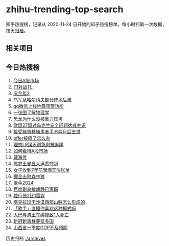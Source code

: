 # zhihu-trending-top-search

知乎热搜榜，记录从 2020-11-24
日开始的知乎热搜榜单。每小时抓取一次数据，按天[归档](./archives)。

## 相关项目

## 今日热搜榜

<!-- BEGIN -->
<!-- 最后更新时间 Thu May 16 2024 23:12:07 GMT+0800 (China Standard Time) -->

1. [今日A股市场](https://www.zhihu.com/search?q=今日A股市场)
1. [T1对战TL](https://www.zhihu.com/search?q=T1对战TL)
1. [庆余年2](https://www.zhihu.com/search?q=庆余年2)
1. [乌军从哈尔科夫部分阵地后撤](https://www.zhihu.com/search?q=乌军从哈尔科夫部分阵地后撤)
1. [qq微信上线地震预警功能](https://www.zhihu.com/search?q=qq微信上线地震预警功能)
1. [一张图了解物理学](https://www.zhihu.com/search?q=一张图了解物理学)
1. [恐龙为什么没被重力压垮](https://www.zhihu.com/search?q=恐龙为什么没被重力压垮)
1. [欧盟27国对乌克兰安全问题达成共识](https://www.zhihu.com/search?q=欧盟27国对乌克兰安全问题达成共识)
1. [接受猪肾移植患者手术两月后去世](https://www.zhihu.com/search?q=接受猪肾移植患者手术两月后去世)
1. [offer被鸽了怎么办](https://www.zhihu.com/search?q=offer被鸽了怎么办)
1. [理想L9误识别急刹被追尾](https://www.zhihu.com/search?q=理想L9误识别急刹被追尾)
1. [如何看待A股市场](https://www.zhihu.com/search?q=如何看待A股市场)
1. [藏海传](https://www.zhihu.com/search?q=藏海传)
1. [陈梦王曼昱大满贯夺冠](https://www.zhihu.com/search?q=陈梦王曼昱大满贯夺冠)
1. [女子收到7年前滴滴天价账单](https://www.zhihu.com/search?q=女子收到7年前滴滴天价账单)
1. [掘金击败森林狼](https://www.zhihu.com/search?q=掘金击败森林狼)
1. [歌手2024](https://www.zhihu.com/search?q=歌手2024)
1. [百度副总裁璩静已离职](https://www.zhihu.com/search?q=百度副总裁璩静已离职)
1. [独行侠2比1雷霆](https://www.zhihu.com/search?q=独行侠2比1雷霆)
1. [塔克拉玛干沙漠西部山脉怎么形成的](https://www.zhihu.com/search?q=塔克拉玛干沙漠西部山脉怎么形成的)
1. [「歌手」直播你喜欢这种模式吗](https://www.zhihu.com/search?q=「歌手」直播你喜欢这种模式吗)
1. [大巴与渣土车碰撞致1人死亡](https://www.zhihu.com/search?q=大巴与渣土车碰撞致1人死亡)
1. [新冠新毒株蔓延多国](https://www.zhihu.com/search?q=新冠新毒株蔓延多国)
1. [山西省一季度GDP不及预期](https://www.zhihu.com/search?q=山西省一季度GDP不及预期)

<!-- END -->

历史归档 [./archives](./archives)
